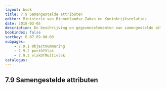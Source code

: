 ```yaml
---
layout: book
title: 7.9 Samengestelde attributen
editor: Ministerie van Binnenlandse Zaken en Koninkrijksrelaties
date: 2018-03-05
description: De beschrijving en gegevens­elementen van samengestelde attributen.
bookindex: false
sortkey: B-07-09-00-00
subpages:
    - 7.9.1 Objectnummering
    - 7.9.2 puntOfVlak
    - 7.9.3 vlakOfMultivlak
catalogus:
---
```


## 7.9 Samengestelde attributen
